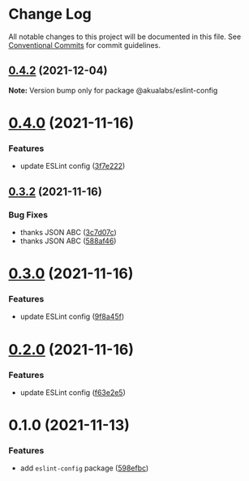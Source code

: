 # Change Log

All notable changes to this project will be documented in this file.
See [Conventional Commits](https://conventionalcommits.org) for commit guidelines.

## [0.4.2](https://github.com/AkuaLabs/utilities/compare/@akualabs/eslint-config@0.4.0...@akualabs/eslint-config@0.4.2) (2021-12-04)

**Note:** Version bump only for package @akualabs/eslint-config





# [0.4.0](https://github.com/AkuaLabs/utilities/compare/@akualabs/eslint-config@0.3.2...@akualabs/eslint-config@0.4.0) (2021-11-16)


### Features

* update ESLint config ([3f7e222](https://github.com/AkuaLabs/utilities/commit/3f7e222403b5c65fda4e3437e804dc3411a31d74))





## [0.3.2](https://github.com/AkuaLabs/utilities/compare/@akualabs/eslint-config@0.3.0...@akualabs/eslint-config@0.3.2) (2021-11-16)


### Bug Fixes

* thanks JSON ABC ([3c7d07c](https://github.com/AkuaLabs/utilities/commit/3c7d07cfe4bbdac912f5dc3556c54af9d2ab66d5))
* thanks JSON ABC ([588af46](https://github.com/AkuaLabs/utilities/commit/588af46b419e3ea13dd558dbdb2fdd73e458ff6f))





# [0.3.0](https://github.com/AkuaLabs/utilities/compare/@akualabs/eslint-config@0.2.0...@akualabs/eslint-config@0.3.0) (2021-11-16)


### Features

* update ESLint config ([9f8a45f](https://github.com/AkuaLabs/utilities/commit/9f8a45fee68e0ef1dca85d63fd46f32425acea9a))





# [0.2.0](https://github.com/AkuaLabs/utilities/compare/@akualabs/eslint-config@0.1.0...@akualabs/eslint-config@0.2.0) (2021-11-16)


### Features

* update ESLint config ([f63e2e5](https://github.com/AkuaLabs/utilities/commit/f63e2e56821254bff74e4ad38058dcf7fdf7f186))





# 0.1.0 (2021-11-13)


### Features

* add `eslint-config` package ([598efbc](https://github.com/AkuaLabs/utilities/commit/598efbc0a804ef3c617e0e6cba3be1723d7d425b))
